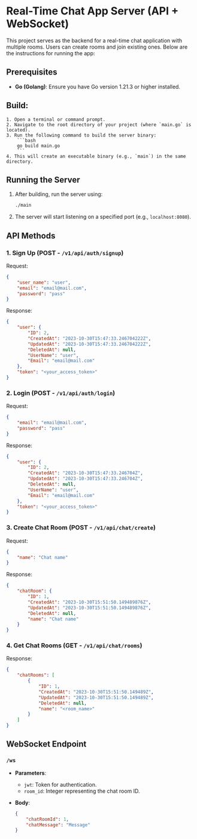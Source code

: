 # Real-Time Chat App Server (API + WebSocket)

This project serves as the backend for a real-time chat application with multiple rooms. Users can create rooms and join existing ones. Below are the instructions for running the app:

## Prerequisites

- **Go (Golang)**: Ensure you have Go version 1.21.3 or higher installed.
## Build:
    1. Open a terminal or command prompt.
    2. Navigate to the root directory of your project (where `main.go` is located).
    3. Run the following command to build the server binary:
        ```bash
        go build main.go
        ```
    4. This will create an executable binary (e.g., `main`) in the same directory.

## Running the Server

1. After building, run the server using:
    ```bash
    ./main
    ```
2. The server will start listening on a specified port (e.g., `localhost:8080`).

## API Methods

### 1. Sign Up (POST - `/v1/api/auth/signup`)

Request:
```json
{
    "user_name": "user",
    "email": "email@mail.com",
    "password": "pass"
}
```

Response:
```json
{
    "user": {
        "ID": 2,
        "CreatedAt": "2023-10-30T15:47:33.246704222Z",
        "UpdatedAt": "2023-10-30T15:47:33.246704222Z",
        "DeletedAt": null,
        "UserName": "user",
        "Email": "email@mail.com"
    },
    "token": "<your_access_token>"
}
```

### 2. Login (POST - `/v1/api/auth/login`)

Request:
```json
{
    "email": "email@mail.com",
    "password": "pass"
}
```

Response:
```json
{
    "user": {
        "ID": 2,
        "CreatedAt": "2023-10-30T15:47:33.246704Z",
        "UpdatedAt": "2023-10-30T15:47:33.246704Z",
        "DeletedAt": null,
        "UserName": "user",
        "Email": "email@mail.com"
    },
    "token": "<your_access_token>"
}
```

### 3. Create Chat Room (POST - `/v1/api/chat/create`)

Request:
```json
{
    "name": "Chat name"
}
```

Response:
```json
{
    "chatRoom": {
        "ID": 1,
        "CreatedAt": "2023-10-30T15:51:50.149489876Z",
        "UpdatedAt": "2023-10-30T15:51:50.149489876Z",
        "DeletedAt": null,
        "name": "Chat name"
    }
}
```

### 4. Get Chat Rooms (GET - `/v1/api/chat/rooms`)

Response:
```json
{
    "chatRooms": [
        {
            "ID": 1,
            "CreatedAt": "2023-10-30T15:51:50.149489Z",
            "UpdatedAt": "2023-10-30T15:51:50.149489Z",
            "DeletedAt": null,
            "name": "<room_name>"
        }
    ]
}
```

## WebSocket Endpoint

### `/ws`

- **Parameters**:
    - `jwt`: Token for authentication.
    - `room_id`: Integer representing the chat room ID.

- **Body**:
    ```json
    {
        "chatRoomId": 1,
        "chatMessage": "Message"
    }
    ```
